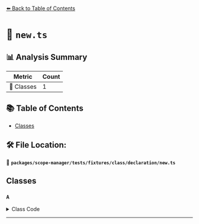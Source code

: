 [⬅️ Back to Table of Contents](../../../../../../index.md)

# 📄 `new.ts`

## 📊 Analysis Summary

| Metric | Count |
|--------|-------|
| 🧱 Classes | 1 |

## 📚 Table of Contents

- [Classes](#classes)

## 🛠️ File Location:
📂 **`packages/scope-manager/tests/fixtures/class/declaration/new.ts`**

## Classes

### `A`

<details><summary>Class Code</summary>

```ts
class A {}
```
</details>


---